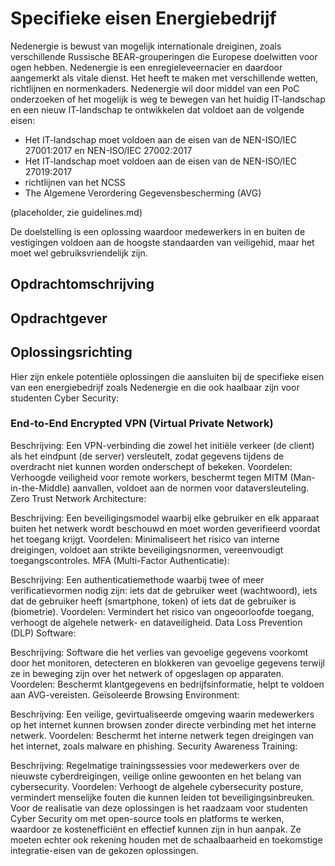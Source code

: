 # Specifieke eisen Energiebedrijf

Nedenergie is bewust van mogelijk internationale dreiginen, zoals verschillende Russische BEAR-grouperingen die Europese doelwitten voor ogen hebben. Nedenergie is een enregieleveernacier en daardoor aangemerkt als vitale dienst. Het heeft te maken met verschillende wetten, richtlijnen en normenkaders. Nedenergie wil door middel van een PoC onderzoeken of het mogelijk is weg te bewegen van het huidig IT-landschap en een nieuw IT-landschap te ontwikkelen dat voldoet aan de volgende eisen:

- Het IT-landschap moet voldoen aan de eisen van de NEN-ISO/IEC 27001:2017 en NEN-ISO/IEC 27002:2017
- Het IT-landschap moet voldoen aan de eisen van de NEN-ISO/IEC 27019:2017
- richtlijnen van het NCSS
- The Algemene Verordering Gegevensbescherming (AVG)

(placeholder, zie guidelines.md)

De doelstelling is een oplossing  waardoor medewerkers in en buiten de vestigingen voldoen aan de hoogste standaarden van veiligehid, maar het moet wel gebruiksvriendelijk zijn.

## Opdrachtomschrijving

## Opdrachtgever

## Oplossingsrichting

Hier zijn enkele potentiële oplossingen die aansluiten bij de specifieke eisen van een energiebedrijf zoals Nedenergie en die ook haalbaar zijn voor studenten Cyber Security:

### End-to-End Encrypted VPN (Virtual Private Network)

Beschrijving: Een VPN-verbinding die zowel het initiële verkeer (de client) als het eindpunt (de server) versleutelt, zodat gegevens tijdens de overdracht niet kunnen worden onderschept of bekeken.
Voordelen: Verhoogde veiligheid voor remote workers, beschermt tegen MITM (Man-in-the-Middle) aanvallen, voldoet aan de normen voor dataversleuteling.
Zero Trust Network Architecture:

Beschrijving: Een beveiligingsmodel waarbij elke gebruiker en elk apparaat buiten het netwerk wordt beschouwd en moet worden geverifieerd voordat het toegang krijgt.
Voordelen: Minimaliseert het risico van interne dreigingen, voldoet aan strikte beveiligingsnormen, vereenvoudigt toegangscontroles.
MFA (Multi-Factor Authenticatie):

Beschrijving: Een authenticatiemethode waarbij twee of meer verificatievormen nodig zijn: iets dat de gebruiker weet (wachtwoord), iets dat de gebruiker heeft (smartphone, token) of iets dat de gebruiker is (biometrie).
Voordelen: Vermindert het risico van ongeoorloofde toegang, verhoogt de algehele netwerk- en dataveiligheid.
Data Loss Prevention (DLP) Software:

Beschrijving: Software die het verlies van gevoelige gegevens voorkomt door het monitoren, detecteren en blokkeren van gevoelige gegevens terwijl ze in beweging zijn over het netwerk of opgeslagen op apparaten.
Voordelen: Beschermt klantgegevens en bedrijfsinformatie, helpt te voldoen aan AVG-vereisten.
Geïsoleerde Browsing Environment:

Beschrijving: Een veilige, gevirtualiseerde omgeving waarin medewerkers op het internet kunnen browsen zonder directe verbinding met het interne netwerk.
Voordelen: Beschermt het interne netwerk tegen dreigingen van het internet, zoals malware en phishing.
Security Awareness Training:

Beschrijving: Regelmatige trainingssessies voor medewerkers over de nieuwste cyberdreigingen, veilige online gewoonten en het belang van cybersecurity.
Voordelen: Verhoogt de algehele cybersecurity posture, vermindert menselijke fouten die kunnen leiden tot beveiligingsinbreuken.
Voor de realisatie van deze oplossingen is het raadzaam voor studenten Cyber Security om met open-source tools en platforms te werken, waardoor ze kostenefficiënt en effectief kunnen zijn in hun aanpak. Ze moeten echter ook rekening houden met de schaalbaarheid en toekomstige integratie-eisen van de gekozen oplossingen.

